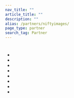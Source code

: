 ```yaml
---
nav_title: ""
article_title: ""
description: ""
alias: /partners/niftyimages/
page_type: partner
search_tag: Partner
---
```


# 

>  



## 

 

## 



-  
-  
-  
-  
-  
-  
-  
-  





## 

###  

 








 



###  

 



###  

 



